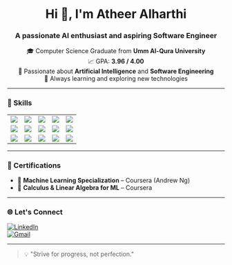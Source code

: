 <h1 align="center">Hi 👋, I'm Atheer Alharthi</h1>
<h3 align="center">A passionate AI enthusiast and aspiring Software Engineer</h3>

<p align="center">
  🎓 Computer Science Graduate from <strong>Umm Al-Qura University</strong><br>
  📈 GPA: <strong>3.96 / 4.00</strong><br>
  🤖 Passionate about <strong>Artificial Intelligence</strong> and <strong>Software Engineering</strong><br>
  🌱 Always learning and exploring new technologies
</p>

---



### 🚀 Skills

<table>
  <tr>
    <td align="center"><img src="https://img.shields.io/badge/Python-3776AB?style=for-the-badge&logo=python&logoColor=white"/></td>
    <td align="center"><img src="https://img.shields.io/badge/Java-ED8B00?style=for-the-badge&logo=java&logoColor=white"/></td>
    <td align="center"><img src="https://img.shields.io/badge/C-00599C?style=for-the-badge&logo=c&logoColor=white"/></td>
    <td align="center"><img src="https://img.shields.io/badge/SQL-4479A1?style=for-the-badge&logo=mysql&logoColor=white"/></td>
    <td align="center"><img src="https://img.shields.io/badge/PHP-777BB4?style=for-the-badge&logo=php&logoColor=white"/></td>
  </tr>
  <tr>
    <td align="center"><img src="https://img.shields.io/badge/HTML5-E34F26?style=for-the-badge&logo=html5&logoColor=white"/></td>
    <td align="center"><img src="https://img.shields.io/badge/CSS3-1572B6?style=for-the-badge&logo=css3&logoColor=white"/></td>
    <td align="center"><img src="https://img.shields.io/badge/JavaScript-F7DF1E?style=for-the-badge&logo=javascript&logoColor=black"/></td>
    <td align="center"><img src="https://img.shields.io/badge/Scikit--learn-F7931E?style=for-the-badge&logo=scikit-learn&logoColor=white"/></td>
    <td align="center"><img src="https://img.shields.io/badge/TensorFlow-FF6F00?style=for-the-badge&logo=tensorflow&logoColor=white"/></td>
  </tr>
  <tr>
    <td align="center"><img src="https://img.shields.io/badge/YOLO-black?style=for-the-badge&logo=yolo&logoColor=white"/></td>
    <td align="center"><img src="https://img.shields.io/badge/VGG-purple?style=for-the-badge"/></td>
    <td align="center"><img src="https://img.shields.io/badge/GitHub-181717?style=for-the-badge&logo=github&logoColor=white"/></td>
    <td align="center"><img src="https://img.shields.io/badge/Teamwork-4CAF50?style=for-the-badge"/></td>
    <td align="center"><img src="https://img.shields.io/badge/Problem--Solving-blue?style=for-the-badge"/></td>
  </tr>
</table>


---

### 📜 Certifications

- 🧠 **Machine Learning Specialization** – Coursera (Andrew Ng)  
- 🔢 **Calculus & Linear Algebra for ML** – Coursera  

---


### 🌐 Let's Connect

[![LinkedIn](https://img.shields.io/badge/-LinkedIn-0A66C2?style=for-the-badge&logo=linkedin&logoColor=white)](https://www.linkedin.com/in/atheer-alharthi-807253270)  
[![Gmail](https://img.shields.io/badge/-Email-D14836?style=for-the-badge&logo=gmail&logoColor=white)](mailto:atheralharthi7@email.com)

---

> 💡 "Strive for progress, not perfection."

